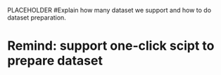 PLACEHOLDER
#Explain how many dataset we support and how to do dataset preparation.
# Remind: support one-click scipt to prepare dataset
